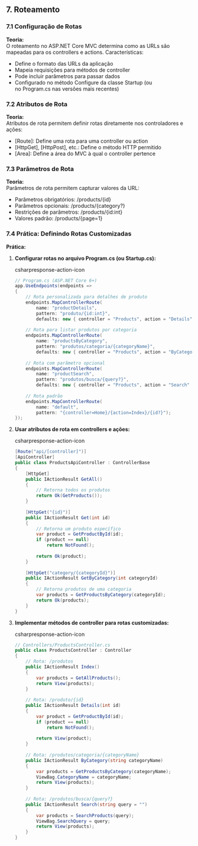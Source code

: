 ## 7. Roteamento

### 7.1 Configuração de Rotas

**Teoria:**  
O roteamento no ASP.NET Core MVC determina como as URLs são mapeadas para os controllers e actions. Características:

- Define o formato das URLs da aplicação
- Mapeia requisições para métodos de controller
- Pode incluir parâmetros para passar dados
- Configurado no método Configure da classe Startup (ou no Program.cs nas versões mais recentes)

### 7.2 Atributos de Rota

**Teoria:**  
Atributos de rota permitem definir rotas diretamente nos controladores e ações:

- [Route]: Define uma rota para uma controller ou action
- [HttpGet], [HttpPost], etc.: Define o método HTTP permitido
- [Area]: Define a área do MVC à qual o controller pertence

### 7.3 Parâmetros de Rota

**Teoria:**  
Parâmetros de rota permitem capturar valores da URL:

- Parâmetros obrigatórios: /products/{id}
- Parâmetros opcionais: /products/{category?}
- Restrições de parâmetros: /products/{id:int}
- Valores padrão: /products/{page=1}

### 7.4 Prática: Definindo Rotas Customizadas

**Prática:**

1. **Configurar rotas no arquivo Program.cs (ou Startup.cs):**
    
    csharpresponse-action-icon
    
    ```csharp
    // Program.cs (ASP.NET Core 6+)
    app.UseEndpoints(endpoints =>
    {
        // Rota personalizada para detalhes de produto
        endpoints.MapControllerRoute(
            name: "productDetails",
            pattern: "produto/{id:int}",
            defaults: new { controller = "Products", action = "Details" });
        
        // Rota para listar produtos por categoria
        endpoints.MapControllerRoute(
            name: "productsByCategory",
            pattern: "produtos/categoria/{categoryName}",
            defaults: new { controller = "Products", action = "ByCategory" });
        
        // Rota com parâmetro opcional
        endpoints.MapControllerRoute(
            name: "productSearch",
            pattern: "produtos/busca/{query?}",
            defaults: new { controller = "Products", action = "Search" });
        
        // Rota padrão
        endpoints.MapControllerRoute(
            name: "default",
            pattern: "{controller=Home}/{action=Index}/{id?}");
    });
    ```
    
2. **Usar atributos de rota em controllers e ações:**
    
    csharpresponse-action-icon
    
    ```csharp
    [Route("api/[controller]")]
    [ApiController]
    public class ProductsApiController : ControllerBase
    {
        [HttpGet]
        public IActionResult GetAll()
        {
            // Retorna todos os produtos
            return Ok(GetProducts());
        }
        
        [HttpGet("{id}")]
        public IActionResult Get(int id)
        {
            // Retorna um produto específico
            var product = GetProductById(id);
            if (product == null)
                return NotFound();
                
            return Ok(product);
        }
        
        [HttpGet("category/{categoryId}")]
        public IActionResult GetByCategory(int categoryId)
        {
            // Retorna produtos de uma categoria
            var products = GetProductsByCategory(categoryId);
            return Ok(products);
        }
    }
    ```
    
3. **Implementar métodos de controller para rotas customizadas:**
    
    csharpresponse-action-icon
    
    ```csharp
    // Controllers/ProductsController.cs
    public class ProductsController : Controller
    {
        // Rota: /produtos
        public IActionResult Index()
        {
            var products = GetAllProducts();
            return View(products);
        }
        
        // Rota: /produto/{id}
        public IActionResult Details(int id)
        {
            var product = GetProductById(id);
            if (product == null)
                return NotFound();
                
            return View(product);
        }
        
        // Rota: /produtos/categoria/{categoryName}
        public IActionResult ByCategory(string categoryName)
        {
            var products = GetProductsByCategory(categoryName);
            ViewBag.CategoryName = categoryName;
            return View(products);
        }
        
        // Rota: /produtos/busca/{query?}
        public IActionResult Search(string query = "")
        {
            var products = SearchProducts(query);
            ViewBag.SearchQuery = query;
            return View(products);
        }
    }
    ```